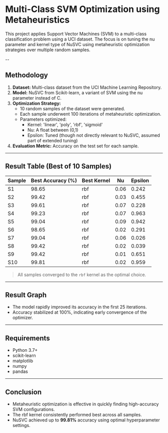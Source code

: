 # Multi-Class SVM Optimization using Metaheuristics

This project applies Support Vector Machines (SVM) to a multi-class classification problem using a UCI dataset. The focus is on tuning the nu parameter and kernel type of NuSVC using metaheuristic optimization strategies over multiple random samples.

--

## Methodology

1. **Dataset:** Multi-class dataset from the UCI Machine Learning Repository.
2. **Model:** NuSVC from Scikit-learn, a variant of SVM using the nu parameter instead of C.
3. **Optimization Strategy:**
   - 10 random samples of the dataset were generated.
   - Each sample underwent 100 iterations of metaheuristic optimization.
   - Parameters optimized:  
     - Kernel: 'linear', 'poly', 'rbf', 'sigmoid'  
     - Nu: A float between (0,1)  
     - Epsilon: Tuned (though not directly relevant to NuSVC, assumed part of extended tuning)
4. **Evaluation Metric:** Accuracy on the test set for each sample.

---

## Result Table (Best of 10 Samples)

| Sample | Best Accuracy (%) | Best Kernel | Nu   | Epsilon |
|--------|-------------------|-------------|------|---------|
| S1     | 98.65             | rbf         | 0.06 | 0.242   |
| S2     | 99.42             | rbf         | 0.03 | 0.455   |
| S3     | 99.61             | rbf         | 0.07 | 0.228   |
| S4     | 99.23             | rbf         | 0.07 | 0.963   |
| S5     | 99.04             | rbf         | 0.09 | 0.942   |
| S6     | 98.65             | rbf         | 0.02 | 0.291   |
| S7     | 99.04             | rbf         | 0.06 | 0.026   |
| S8     | 99.42             | rbf         | 0.02 | 0.039   |
| S9     | 99.42             | rbf         | 0.01 | 0.651   |
| S10    | 99.81             | rbf         | 0.02 | 0.959   |

> All samples converged to the `rbf` kernel as the optimal choice.

---

## Result Graph

- The model rapidly improved its accuracy in the first 25 iterations.
- Accuracy stabilized at 100%, indicating early convergence of the optimizer.

---

## Requirements

- Python 3.7+
- scikit-learn
- matplotlib
- numpy
- pandas

---

## Conclusion

- Metaheuristic optimization is effective in quickly finding high-accuracy SVM configurations.
- The rbf kernel consistently performed best across all samples.
- NuSVC achieved up to **99.81%** accuracy using optimal hyperparameter settings.
